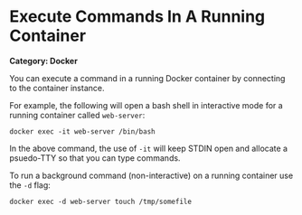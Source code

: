 # Execute Commands In A Running Container

__Category: Docker__

You can execute a command in a running Docker container by connecting to the container instance.

For example, the following will open a bash shell in interactive mode for a running container called `web-server`:

```shell
docker exec -it web-server /bin/bash
```

In the above command, the use of `-it` will keep STDIN open and allocate a psuedo-TTY so that you can type commands.

To run a background command (non-interactive) on a running container use the `-d` flag:

```shell
docker exec -d web-server touch /tmp/somefile
```
